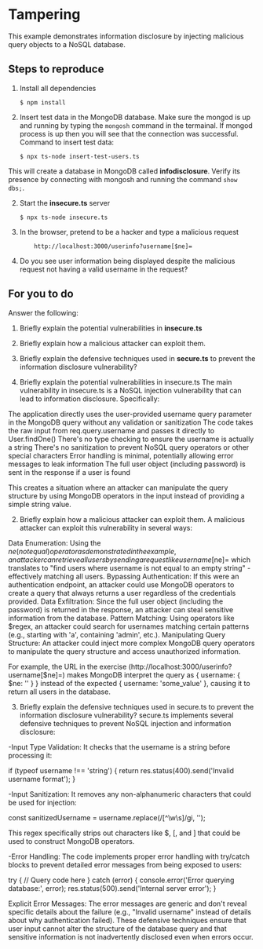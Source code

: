 # Tampering

This example demonstrates information disclosure by injecting malicious query objects to a NoSQL database.

## Steps to reproduce

1. Install all dependencies

    `$ npm install`

2. Insert test data in the MongoDB database. Make sure the mongod is up and running by typing the `mongosh` command in the termainal. If mongod process is up then you will see that the connection was successful. Command to insert test data:

    `$ npx ts-node insert-test-users.ts`

This will create a database in MongoDB called __infodisclosure__. Verify its presence by connecting with mongosh and running the command `show dbs;`.

2. Start the **insecure.ts** server

    `$ npx ts-node insecure.ts`

3. In the browser, pretend to be a hacker and type a malicious request

    ```
        http://localhost:3000/userinfo?username[$ne]=
    ```

4. Do you see user information being displayed despite the malicious request not having a valid username in the request?

## For you to do

Answer the following:

1. Briefly explain the potential vulnerabilities in **insecure.ts**
2. Briefly explain how a malicious attacker can exploit them.
3. Briefly explain the defensive techniques used in **secure.ts** to prevent the information disclosure vulnerability?


1. Briefly explain the potential vulnerabilities in insecure.ts
The main vulnerability in insecure.ts is a NoSQL injection vulnerability that can lead to information disclosure. Specifically:

The application directly uses the user-provided username query parameter in the MongoDB query without any validation or sanitization
The code takes the raw input from req.query.username and passes it directly to User.findOne()
There's no type checking to ensure the username is actually a string
There's no sanitization to prevent NoSQL query operators or other special characters
Error handling is minimal, potentially allowing error messages to leak information
The full user object (including password) is sent in the response if a user is found

This creates a situation where an attacker can manipulate the query structure by using MongoDB operators in the input instead of providing a simple string value.


2. Briefly explain how a malicious attacker can exploit them.
A malicious attacker can exploit this vulnerability in several ways:

Data Enumeration: Using the $ne (not equal) operator as demonstrated in the example, an attacker can retrieve all users by sending a request like username[$ne]= which translates to "find users where username is not equal to an empty string" - effectively matching all users.
Bypassing Authentication: If this were an authentication endpoint, an attacker could use MongoDB operators to create a query that always returns a user regardless of the credentials provided.
Data Exfiltration: Since the full user object (including the password) is returned in the response, an attacker can steal sensitive information from the database.
Pattern Matching: Using operators like $regex, an attacker could search for usernames matching certain patterns (e.g., starting with 'a', containing 'admin', etc.).
Manipulating Query Structure: An attacker could inject more complex MongoDB query operators to manipulate the query structure and access unauthorized information.

For example, the URL in the exercise (http://localhost:3000/userinfo?username[$ne]=) makes MongoDB interpret the query as { username: { $ne: '' } } instead of the expected { username: 'some_value' }, causing it to return all users in the database.


3. Briefly explain the defensive techniques used in secure.ts to prevent the information disclosure vulnerability?
secure.ts implements several defensive techniques to prevent NoSQL injection and information disclosure:

-Input Type Validation: It checks that the username is a string before processing it:

if (typeof username !== 'string') {
  return res.status(400).send('Invalid username format');
}

-Input Sanitization: It removes any non-alphanumeric characters that could be used for injection:

const sanitizedUsername = username.replace(/[^\w\s]/gi, '');

This regex specifically strips out characters like $, [, and ] that could be used to construct MongoDB operators.


-Error Handling: The code implements proper error handling with try/catch blocks to prevent detailed error messages from being exposed to users:

try {
  // Query code here
} catch (error) {
  console.error('Error querying database:', error);
  res.status(500).send('Internal server error');
}

Explicit Error Messages: The error messages are generic and don't reveal specific details about the failure (e.g., "Invalid username" instead of details about why authentication failed).
These defensive techniques ensure that user input cannot alter the structure of the database query and that sensitive information is not inadvertently disclosed even when errors occur.

